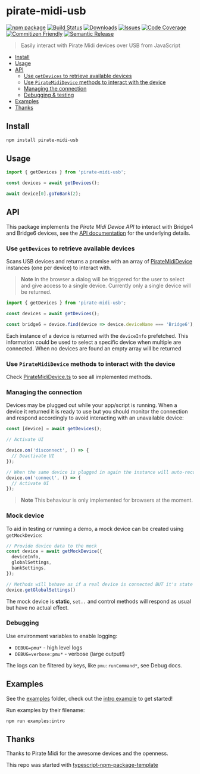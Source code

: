 # pirate-midi-usb

[![npm package][npm-img]][npm-url]
[![Build Status][build-img]][build-url]
[![Downloads][downloads-img]][downloads-url]
[![Issues][issues-img]][issues-url]
[![Code Coverage][codecov-img]][codecov-url]
[![Commitizen Friendly][commitizen-img]][commitizen-url]
[![Semantic Release][semantic-release-img]][semantic-release-url]

> Easily interact with Pirate Midi devices over USB from JavaScript

<!-- vscode-markdown-toc -->
* [Install](#Install)
* [Usage](#Usage)
* [API](#API)
	* [Use `getDevices` to retrieve available devices](#UsegetDevicestoretrieveavailabledevices)
	* [Use `PirateMidiDevice` methods to interact with the device](#UsePirateMidiDevicemethodstointeractwiththedevice)
	* [Managing the connection](#Managingtheconnection)
	* [Debugging & testing](#Debugging)
* [Examples](#Examples)
* [Thanks](#Thanks)

<!-- vscode-markdown-toc-config
	numbering=false
	autoSave=true
	/vscode-markdown-toc-config -->
<!-- /vscode-markdown-toc -->

## <a id='Install'></a>Install

```bash
npm install pirate-midi-usb
```

## <a id='Usage'></a>Usage

```ts
import { getDevices } from 'pirate-midi-usb';

const devices = await getDevices();

await device[0].goToBank(2);
```

## <a id='API'></a>API

This package implements the _Pirate Midi Device API_ to interact with Bridge4 and Bridge6 devices, see the [API documentation](https://github.com/Pirate-MIDI/device-descriptors-api) for the underlying details.

### <a id='UsegetDevicestoretrieveavailabledevices'></a>Use `getDevices` to retrieve available devices

Scans USB devices and returns a promise with an array of [PirateMidiDevice](#PirateMidiDevice) instances (one per device) to interact with.

> **Note**
> In the browser a dialog will be triggered for the user to select and give access to a single device. Currently only a single device will be returned.

```ts
import { getDevices } from 'pirate-midi-usb';

const devices = await getDevices();

const bridge6 = device.find(device => device.deviceName === 'Bridge6');
```

Each instance of a device is returned with the `deviceInfo` prefetched. This information could be used to select a specific device when multiple are connected. When no devices are found an empty array will be returned

### <a id='UsePirateMidiDevicemethodstointeractwiththedevice'></a>Use `PirateMidiDevice` methods to interact with the device

Check [PirateMidiDevice.ts](src/PirateMidiDevice.ts) to see all implemented methods.

### <a id='Managingtheconnection'></a>Managing the connection

Devices may be plugged out while your app/script is running. When a device it returned it is ready to use but you should monitor the connection and respond accordingly to avoid interacting with an unavailable device:

```.ts
const [device] = await getDevices();

// Activate UI

device.on('disconnect', () => {
  // Deactivate UI
});

// When the same device is plugged in again the instance will auto-reconnect and fire a "connect" event.
device.on('connect', () => {
  // Activate UI
});
```
> **Note**
> This behaviour is only implemented for browsers at the moment.

### <a id='Mock'></a>Mock device

To aid in testing or running a demo, a mock device can be created using `getMockDevice`:

```.ts
// Provide device data to the mock
const device = await getMockDevice({
  deviceInfo,
  globalSettings,
  bankSettings,
});

// Methods will behave as if a real device is connected BUT it's state will never change from the data given.
device.getGlobalSettings()
```

The mock device is **static**, `set..` and control methods will respond as usual but have no actual effect.

### <a id='Debugging'></a>Debugging

Use environment variables to enable logging:

- `DEBUG=pmu*` - high level logs
- `DEBUG=verbose:pmu*` - verbose (large output!)

The logs can be filtered by keys, like `pmu:runCommand*`, see Debug docs.

## <a id='Examples'></a>Examples

See the [examples](./examples/) folder, check out the [intro example](./examples/intro.ts) to get started!

Run examples by their filename:

```
npm run examples:intro
```

## <a id='Thanks'></a>Thanks

Thanks to Pirate Midi for the awesome devices and the openness.

This repo was started with [typescript-npm-package-template](https://github.com/ryansonshine/typescript-npm-package-template)

<!-- Image sources -->

[build-img]: https://github.com/GriffinSauce/pirate-midi-usb/actions/workflows/release.yml/badge.svg
[build-url]: https://github.com/GriffinSauce/pirate-midi-usb/actions/workflows/release.yml
[downloads-img]: https://img.shields.io/npm/dt/pirate-midi-usb
[downloads-url]: https://www.npmtrends.com/pirate-midi-usb
[npm-img]: https://img.shields.io/npm/v/pirate-midi-usb
[npm-url]: https://www.npmjs.com/package/pirate-midi-usb
[issues-img]: https://img.shields.io/github/issues/GriffinSauce/pirate-midi-usb
[issues-url]: https://github.com/GriffinSauce/pirate-midi-usb/issues
[codecov-img]: https://codecov.io/gh/GriffinSauce/pirate-midi-usb/branch/main/graph/badge.svg
[codecov-url]: https://codecov.io/gh/GriffinSauce/pirate-midi-usb
[semantic-release-img]: https://img.shields.io/badge/%20%20%F0%9F%93%A6%F0%9F%9A%80-semantic--release-e10079.svg
[semantic-release-url]: https://github.com/semantic-release/semantic-release
[commitizen-img]: https://img.shields.io/badge/commitizen-friendly-brightgreen.svg
[commitizen-url]: http://commitizen.github.io/cz-cli/
